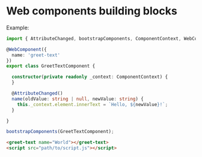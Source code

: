 Web components building blocks
==============================

Example:
```TypeScript
import { AttributeChanged, bootstrapComponents, ComponentContext, WebComponent } from '@webcbb/webcbb';

@WebComponent({
  name: 'greet-text'
})
export class GreetTextComponent {

  constructor(private readonly _context: ComponentContext) {
  }

  @AttributeChanged()
  name(oldValue: string | null, newValue: string) {
    this._context.element.innerText = `Hello, ${newValue}!`;
  }

}

bootstrapComponents(GreetTextComponent);
```

```HTML
<greet-text name="World"></greet-text> 
<script src="path/to/script.js"></script>
```
